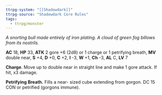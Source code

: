 ```yaml
---
ttrpg-system: "[[Shadowdark]]"
ttrpg-source: "Shadowdark Core Rules"
tags:
  - ttrpg/monster
---
```


_A snorting bull made entirely of iron plating. A cloud of green fog billows from its nostrils._

**AC** 18, **HP** 33, **ATK** 2 gore +6 (2d8) or 1 charge or 1 petrifying breath, **MV** double near, **S** +4, **D** +0, **C** +2, **I** -3, **W** +1, **Ch** -3, **AL** C, **LV** 7

**Charge**. Move up to double near in straight line and make 1 gore attack. If hit, x3 damage. 

**Petrifying Breath.** Fills a near- sized cube extending from gorgon. DC 15 CON or petrified (gorgons immune).

